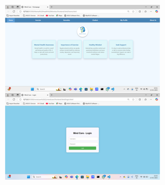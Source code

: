 ![image alt](https://github.com/amarkharate2/Mental-Health-Moitoring-by-Amar-Akmal/blob/b3879f05118ce9b23aae1ff8891b2ddd3343d6ba/Home%201%20MHM.png)
![image alt](https://github.com/amarkharate2/Mental-Health-Moitoring-by-Amar-Akmal/blob/19c6cd001b4cc8352d3e2c2fb6d542413b995b70/Login%201%20MHM.png)
